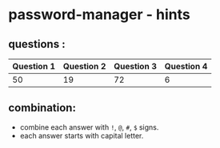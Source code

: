 # password-manager - hints 

## questions : 
Question 1 | Question 2 | Question 3 | Question 4|
--- | --- | --- | --- |
50 | 19 | 72 | 6 |


## combination:
- combine each answer with `!`, `@`, `#`, `$`  signs. 
- each answer starts with capital letter.